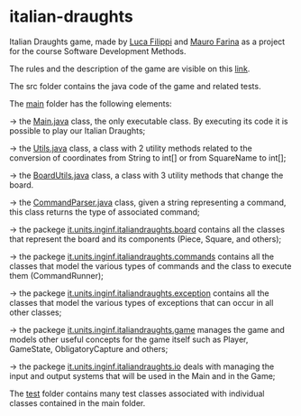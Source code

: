 # italian-draughts

Italian Draughts game, made by [Luca Filippi](https://github.com/Luca-Filippi) and [Mauro Farina](https://github.com/mauro-farina) as a project for the course Software Development Methods.

The rules and the description of the game are visible on this [link](https://en.m.wikipedia.org/wiki/Italian_draughts).

The src folder contains the java code of the game and related tests.

The [main](https://github.com/mauro-farina/italian-draughts/tree/main/src/main/java/it/units/inginf/italiandraughts) folder has the following elements:

-> the [Main.java](https://github.com/mauro-farina/italian-draughts/blob/main/src/main/java/it/units/inginf/italiandraughts/Main.java) class, the only executable class. By executing its code it is possible to play our Italian Draughts;

-> the [Utils.java](https://github.com/mauro-farina/italian-draughts/blob/main/src/main/java/it/units/inginf/italiandraughts/Utils.java) class, a class with 2 utility methods related to the conversion of coordinates from String to int[] or from SquareName to int[];

-> the [BoardUtils.java](https://github.com/mauro-farina/italian-draughts/blob/main/src/main/java/it/units/inginf/italiandraughts/BoardUtils.java) class, a class with 3 utility methods that change the board.
      
-> the [CommandParser.java](https://github.com/mauro-farina/italian-draughts/blob/main/src/main/java/it/units/inginf/italiandraughts/CommandParser.java) class, given a string representing a command, this class returns the type of associated command;

-> the packege [it.units.inginf.italiandraughts.board](https://github.com/mauro-farina/italian-draughts/tree/main/src/main/java/it/units/inginf/italiandraughts/board) contains all the classes that represent the board and its components (Piece, Square, and others);

-> the packege [it.units.inginf.italiandraughts.commands](https://github.com/mauro-farina/italian-draughts/tree/main/src/main/java/it/units/inginf/italiandraughts/commands) contains all the classes that model the various types of commands and the class to execute them (CommandRunner);

-> the packege [it.units.inginf.italiandraughts.exception](https://github.com/mauro-farina/italian-draughts/tree/main/src/main/java/it/units/inginf/italiandraughts/exception) contains all the classes that model the various types of exceptions that can occur in all other classes;

-> the packege [it.units.inginf.italiandraughts.game](https://github.com/mauro-farina/italian-draughts/tree/main/src/main/java/it/units/inginf/italiandraughts/game) manages the game and models other useful concepts for the game itself such as Player, GameState, ObligatoryCapture and others;

-> the packege [it.units.inginf.italiandraughts.io](https://github.com/mauro-farina/italian-draughts/tree/main/src/main/java/it/units/inginf/italiandraughts/io) deals with managing the input and output systems that will be used in the Main and in the Game;


The [test](https://github.com/mauro-farina/italian-draughts/tree/main/src/test/java/it/units/inginf/italiandraughts) folder contains many test classes associated with individual classes contained in the main folder.
